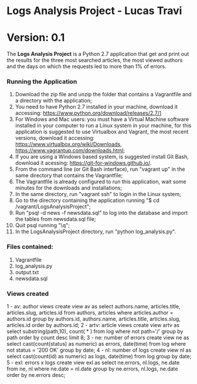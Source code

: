 # Logs Analysis Project - Lucas Travi

# Version: 0.1

The **Logs Analysis Project** is a Python 2.7 application that get and print out the results for the three most searched articles, the most viewed authors and the days on which the requests led to more than 1% of errors.

### Running the Application
1. Download the zip file and unzip the folder that contains a Vagrantfile and a directory with the application;
2. You need to have Python 2.7 installed in your machine, download it accessing: https://www.python.org/download/releases/2.7/]
3. For Windows and Mac users: you must have a Virtual Machine software installed in your computer to run a Linux system in your machine, for this application is suggested to use Virtualbox and Vagrant, the most recent versions, download it accessing: https://www.virtualbox.org/wiki/Downloads, https://www.vagrantup.com/downloads.html;
4. If you are using a Windows based system, is suggested install Git Bash, download it acessing: https://git-for-windows.github.io/.
5. From the command line (or Git Bash interface), run "vagrant up" in the same directory that contains the Vagrantfile;
6. The Vagrantfile is already configured to run this application, wait some minutes for the downloads and installations;
7. In the same directory, run "vagrant ssh" to login in the Linux system;
8. Go to the directory containing the application running "$ cd /vagrant/LogsAnalysisProject";
9. Run "psql -d news -f newsdata.sql" to log into the database and import the tables from newsdata.sql file;
10. Quit psql running "\q";
9. In the LogsAnalysisProject directory, run "python log_analysis.py".

### Files contained:
1. Vagrantfile
2. log_analysis.py
3. output.txt
4. newsdata.sql

### Views created
1 - av: author views
create view av as select authors.name, articles.title, articles.slug, articles.id from authors, articles where articles.author = authors.id group by authors.id, authors.name, articles.title, articles.slug, articles.id order by authors.id;
2 - artv: article views
create view artv as select substring(path,10), count( * ) from log where not path='/' group by path order by count desc limit 8;
3 - ne: number of errors
create view ne as select cast(count(status) as numeric) as errors, date(time) from log where not status = '200 OK' group by date;
4 - nl: number of logs
create view nl as select cast(count(id) as numeric) as logs, date(time) from log group by date;
5 - exl: errors x logs
create view exl as select ne.errors, nl.logs, ne.date from ne, nl where ne.date = nl.date group by ne.errors, nl.logs, ne.date order by ne.errors desc;
